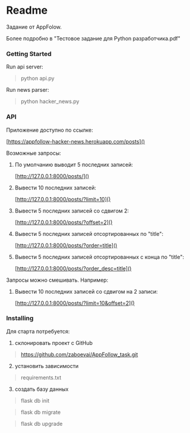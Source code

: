 # Readme

Задание от AppFolow.

Более подробно в "Тестовое задание для Python разработчика.pdf"

### Getting Started

Run api server: 

>python api.py

Run news parser: 

>python hacker_news.py


### API 

Приложение доступно по ссылке:  

[https://appfollow-hacker-news.herokuapp.com/posts]()


Возможные запросы:
1) По умолчанию выводит 5 последних записей:

    [http://127.0.0.1:8000/posts/]()
2) Вывести 10 последних записей:
    
    [http://127.0.0.1:8000/posts/?limit=10]()    
3) Вывести 5 последних записей со сдвигом 2:

    [http://127.0.0.1:8000/posts/?offset=2]()
4) Вывести 5 последних записей отсортированных по "title":

    [http://127.0.0.1:8000/posts/?order=title]()

5) Вывести 5 последних записей отсортированных с конца по "title":

    [http://127.0.0.1:8000/posts/?order_desc=title]()

Запросы можно смешивать. Например:

1) Вывести 10 последних записей со сдвигом на 2 записи:

    [http://127.0.0.1:8000/posts/?limit=10&offset=2]()


### Installing

Для старта потребуется:

1) склонировать проект с GitHub
>   https://github.com/zaboevai/AppFollow_task.git

2) установить зависимости 

>requirements.txt

3) создать базу данных
 

>flask db init 

>flask db migrate 

>flask db upgrade
        